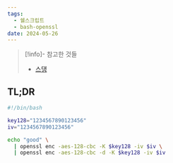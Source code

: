 ```yaml
---
tags:
  - 쉘스크립트
  - bash-openssl
date: 2024-05-26
---
```

> [!info]- 참고한 것들
> - [스댕](https://stackoverflow.com/q/8343894)

## TL;DR

```bash
#!/bin/bash

key128="1234567890123456"
iv="1234567890123456"

echo "good" \
  | openssl enc -aes-128-cbc -K $key128 -iv $iv \
  | openssl enc -aes-128-cbc -d -K $key128 -iv $iv
```